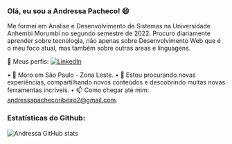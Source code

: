 ### Olá, eu sou a Andressa Pacheco! 😄
Me formei em Analise e Desenvolvimento de Sistemas na Universidade Anhembi Morumbi no segundo semestre de 2022. Procuro diariamente aprender sobre tecnologia, não apenas sobre Desenvolvimento Web que é o meu foco atual, mas também sobre outras areas e linguagens.

🌼 Meus perfis:
[![LinkedIn](https://img.shields.io/badge/LinkedIn-0077B5?style=for-the-badge&logo=linkedin&logoColor=white)](https://www.linkedin.com/in/andressa-pacheco-ribeiro-a19083120/)

• 📍  Moro em São Paulo - Zona Leste.
• 🤔 Estou procurando novas experiências, compartilhando novos conteúdos e descobrindo muitas novas ferramentas incríveis.
• 📫 Como chegar até mim: andressapachecoribeiro2@gmail.com.


### Estatísticas do Github:

![Andressa GitHub stats](https://github-readme-stats.vercel.app/api?username=and-pacheco&show_icons=true&theme=radical)
